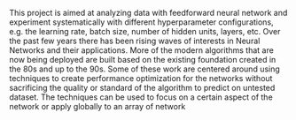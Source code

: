 This project is aimed at analyzing data with feedforward neural network and experiment systematically with different hyperparameter configurations, e.g. the learning rate, batch size, number of hidden units, layers, etc.
Over the past few years there has been rising waves of interests in Neural Networks and their applications. More of the modern algorithms that are now being deployed are built based on the existing foundation created in the 80s and up to the 90s. Some of these work are centered around using techniques to create performance optimization for the networks without sacrificing the quality or standard of the algorithm to predict on untested dataset. The techniques can be used to focus on a certain aspect of the network or apply globally to an array of network 

